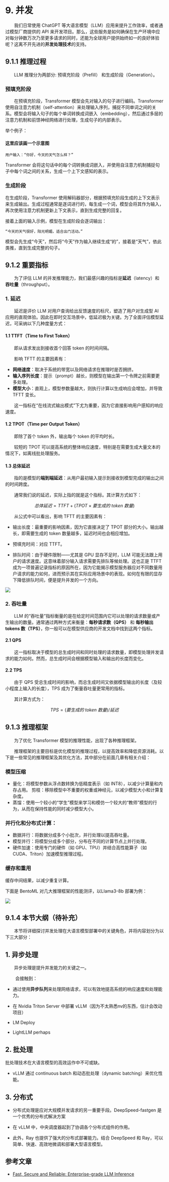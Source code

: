 # 9. 并发

&emsp;&emsp;我们日常使用 ChatGPT 等大语言模型（LLM）应用来提升工作效率，或者通过模型厂商提供的 API 来开发项目。那么，这些服务是如何确保在生产环境中应对每分钟数万次乃至更多请求的同时，还能为全球用户提供始终如一的良好体验呢？这离不开先进的**并发处理技术**的支持。

## 9.1.1 推理过程

&emsp;&emsp;LLM 推理分为两部分: 预填充阶段（Prefill） 和生成阶段（Generation）。

### 预填充阶段

&emsp;&emsp;在预填充阶段，Transformer 模型会先对输入的句子进行编码。Transformer 使用自注意力机制（self-attention）来处理输入序列，捕捉不同单词之间的关系。模型会将输入句子的每个单词转换成词嵌入（embedding），然后通过多层的注意力机制和前馈神经网络进行处理，生成句子的内部表示。

举个例子：

#### 这里应该画一个示意图

    用户输入：“你好，今天的天气怎么样？”

Transformer 会将这句话中的每个词转换成词嵌入，并使用自注意力机制捕捉句子中每个词之间的关系，生成一个上下文感知的表示。

### 生成阶段

在生成阶段，Transformer 使用解码器部分，根据预填充阶段生成的上下文表示来生成输出。生成过程通常是逐词进行的，每生成一个词，模型会将其作为输入，再次使用注意力机制更新上下文表示，直到生成完整的回复。

接着上面的输入示例，模型在生成阶段会逐词输出：

    “今天的天气很好，阳光明媚，适合出门活动。”
    
模型会先生成“今天”，然后将“今天”作为输入继续生成“的”，接着是“天气”，依此类推，直到生成完整的句子。

## 9.1.2 重要指标

&emsp;&emsp;为了评估 LLM 的并发推理能力，我们最感兴趣的指标是**延迟**（latency）和**吞吐量**（throughput）。

### 1. 延迟

&emsp;&emsp;延迟是评价 LLM 对用户查询给出反馈速度的标尺，塑造了用户对生成型 AI 应用的直观体验。因此在即时交互场景中，低延迟极为关键。为了全面评估模型延迟，可采纳以下几种度量方式：

#### 1.1 **TTFT**（Time to First Token）

&emsp;&emsp;即从请求发出到接收首个回答 token 的时间间隔。

&emsp;&emsp;影响 TFTT 的主要因素有：

- **网络速度**：取决于系统的带宽以及网络请求在推理时是否拥挤。
- **输入序列长度**：提示（prompt）越长，则模型在输出第一个令牌之前需要更多处理。
- **模型大小**：直观上，模型参数量越大，则执行计算以生成响应会增加，并导致 TFTT 变长。

&emsp;&emsp;这一指标在“在线流式输出模式”下尤为重要，因为它直接影响用户感知的响应速度。

#### 1.2 **TPOT**（Time per Output Token）

&emsp;&emsp;即除了首个 token 外，输出每个 token 的平均时长。

&emsp;&emsp;较短的 TPOT 可以提高系统的整体响应速度，特别是在需要生成大量文本的情况下，如离线批处理服务。

#### 1.3 总体延迟

&emsp;&emsp;指的是模型的**端到端延迟**：从用户最初输入提示到接收到模型完成的输出之间的时间跨度。

&emsp;&emsp;通常我们说的延迟，实际上指的就是这个指标。其计算方式如下：

$$总体延迟 =  TTFT + (TPOT \times 要生成的\:token\:数量)$$

&emsp;&emsp;从公式中可以看出，影响 TFTT 的主要因素有：

- 输出长度：最重要的影响因素，因为它直接决定了 TPOT 部分的大小。输出越长，即需要生成的 token 数量越多，延迟时间也会相应增加。

- 预填充时间：对应 TTFT。

- 排队时间：由于硬件限制——尤其是 GPU 显存不足时，LLM 可能无法跟上用户的请求速度。这意味着部分输入请求需要先排队等候处理。这也正是 TTFT 成为一项普遍记录指标的原因所在，因为它能揭示模型服务器应对不同数量用户请求的能力如何，进而预示其在实际应用场景中的表现。如何在有限的显存下降低排队时间，便是提升并发的一个方向。
  
![](./images/latency.png)

### 2. 吞吐量

&emsp;&emsp;LLM 的“吞吐量”指标衡量的是在给定时间范围内它可以处理的请求数量或产生输出的数量。通常通过两种方式来衡量：**每秒请求数（QPS）** 和 **每秒输出 tokens 数（TPS）**，你一般可以在模型供应商的开发文档中找到这两个指标。

#### 2.1 QPS

&emsp;&emsp;这一指标取决于模型的总生成时间和同时处理的请求数量，即模型处理并发请求的能力如何。然而，总生成时间会根据模型输入和输出的长度而变化。

#### 2.2 TPS

&emsp;&emsp;由于 QPS 受总生成时间的影响，而总生成时间又依据模型输出的长度（及较小程度上输入的长度），TPS 成为了衡量吞吐量更常用的指标。

&emsp;&emsp;其计算方式为：

$$TPS = (要生成的\:token\:数量) / 延迟$$

## 9.1.3 推理框架

&emsp;&emsp;为了优化 Transformer 模型的推理性能，出现了各种推理框架。

&emsp;&emsp;推理框架的主要目标是优化模型的推理过程，以提高效率和降低资源消耗。以下是一些常见的推理框架及其优化方法，其中部分在前面几章有相关介绍：

### 模型压缩

- 量化：将模型参数从浮点数转换为低精度表示（如 INT8），以减少计算量和内存占用。
剪枝：移除模型中不重要的权重或神经元，以减少模型大小和计算复杂度。
- 蒸馏：使用一个较小的“学生”模型来学习和模仿一个较大的“教师”模型的行为，从而在保持性能的同时减少模型大小。
  
### 并行化和分布式计算：

- 数据并行：将数据分成多个小批次，并行处理以提高吞吐量。
- 模型并行：将模型分成多个部分，分布在不同的计算节点上并行处理。
- 硬件加速：使用专门的硬件（如 GPU、TPU）并结合高性能算子（如 CUDA、Triton）加速模型推理过程。

### 缓存和重用

缓存中间结果，以减少重复计算。


下面是 BentoML 对几大推理框架的性能测评，以Llama3-8b 部署为例：

![](./images/bentoml_llama3_8b.png)


## 9.1.4 本节大纲（待补充）

&emsp;&emsp;本节将详细探讨并发处理在大语言模型部署中的关键角色，并将内容划分为以下三大部分：

## 1. 异步处理

&emsp;&emsp;异步处理是提升并发能力的关键之一。

&emsp;&emsp; 会接触到：

- 通过使用**异步队列**来处理网络请求，可以有效地提高系统的响应速度和处理能力。

- 在 Nvidia Triton Server 中部署 vLLM（因为不太熟悉nv的东西，估计会改动项目）

- LM Deploy

- LightLLM perhaps

## 2. 批处理

批处理技术在大语言模型的高效运作中不可或缺。

- vLLM 通过 continuous batch 和动态批处理（dynamic batching）来优化性能。

## 3. 分布式

- 分布式处理是应对大规模并发请求的另一重要手段。DeepSpeed-fastgen 是一个优秀的分布式解决方案

- 在 vLLM 中，中央调度器起到了协调各个分布式组件的作用。

- 此外，Ray 也提供了强大的分布式部署能力。结合 DeepSpeed 和 Ray，可以简单、快速、高效地微调和部署大型语言模型。

## 参考文章

- [Fast, Secure and Reliable: Enterprise-grade LLM Inference](https://www.databricks.com/blog/fast-secure-and-reliable-enterprise-grade-llm-inference)